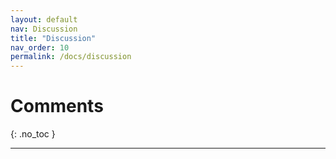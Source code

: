 ```yaml
---
layout: default
nav: Discussion
title: "Discussion"
nav_order: 10
permalink: /docs/discussion
---
```


# Comments
{: .no_toc }

---

<div id="disqus_thread"></div>

<script>
(function () {
  var d = document, s = d.createElement('script');
  s.src = 'https://litepicker.disqus.com/embed.js';
  s.async = true;
  s.setAttribute('data-timestamp', +new Date());
  (d.head || d.body).appendChild(s);
})();
</script>